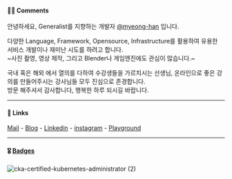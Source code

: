 #### ✍🏻 Comments
안녕하세요, Generalist를 지향하는 개발자 [@myeong-han](https://github.com/myeong-han/) 입니다.

다양한 Language, Framework, Opensource, Infrastructure를 활용하여 유용한 서비스 개발이나 재미난 시도를 하려고 합니다.   
~사진 촬영, 영상 제작, 그리고 Blender나 게임엔진에도 관심이 많습니다.~

국내 혹은 해외 에서 열의를 다하여 수강생들을 가르치시는 선생님, 온라인으로 좋은 강의를 만들어주시는 강사님들 모두 진심으로 존경합니다.   
방문 해주셔서 감사합니다, 행복한 하루 되시길 바랍니다.

---

#### 🔗 Links
[Mail](mailto:ames11118@gmail.com) - [Blog](https://myeong-han.github.io/) - [Linkedin](https://www.linkedin.com/in/warren8/) - [instagram](https://www.instagram.com/mjonnir/) - [Playground]()

---

#### 🎖️ [Badges](https://www.credly.com/users/myeonghan-kim.f0d8163e/badges)
![cka-certified-kubernetes-administrator (2)](https://github.com/myeong-han/myeong-han/assets/31746222/9ac45ba1-aeb1-452e-9bf9-91445fad04e1)
<!-- image size: 150px,150px ->
